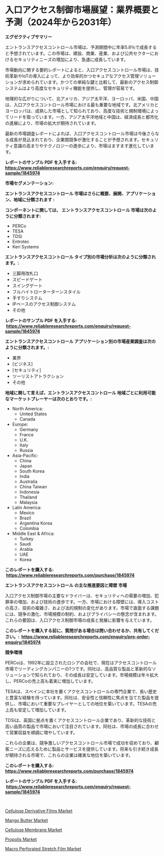 <p><h1>入口アクセス制御市場展望：業界概要と予測（2024年から2031年）</h1></p><p><strong>エグゼクティブサマリー</strong></p>
<p><p>エントランスアクセスコントロール市場は、予測期間中に年率5.8％で成長すると予想されています。この市場は、建設、商業、産業、および公共セクターにおけるセキュリティニーズの増加により、急速に成長しています。</p><p>市場動向に関する要約レポートによると、入口アクセスコントロール市場は、技術革新やIoTの導入によって、より効率的かつセキュアなアクセス管理ソリューションが求められています。かつての単純な鍵と比較して、最新のアクセス制御システムはより高度なセキュリティ機能を提供し、管理が容易です。</p><p>地理的な広がりについて、北アメリカ、アジア太平洋、ヨーロッパ、米国、中国は、入口アクセスコントロール市場における最も重要な地域です。北アメリカとヨーロッパは、成熟した市場として知られており、高度な技術と規制環境によってリードを取っています。一方、アジア太平洋地域と中国は、経済成長と都市化の進展により、市場の拡大が期待されています。</p><p>最新の市場調査レポートによれば、入口アクセスコントロール市場は今後さらなる成長が見込まれており、企業間競争が激化することが予想されます。セキュリティ意識の高まりやテクノロジーの進歩により、市場はますます進化しています。</p></p>
<p><strong>レポートのサンプル PDF を入手する: <a href="https://www.reliableresearchreports.com/enquiry/request-sample/1845974">https://www.reliableresearchreports.com/enquiry/request-sample/1845974</a></strong></p>
<p><strong>市場セグメンテーション:</strong></p>
<p><strong> エントランスアクセスコントロール 市場はさらに概要、展開、アプリケーション、地域に分類されます :</strong></p>
<p><strong>コンポーネントに関しては、 エントランスアクセスコントロール 市場は次のように分類されます: &nbsp;</strong></p>
<p><ul><li>PERCo</li><li>TESA</li><li>TDSi</li><li>Entrotec</li><li>Keri Systems</li></ul></p>
<p><strong> エントランスアクセスコントロール タイプ別の市場分析は次のように分類されます。:</strong></p>
<p><ul><li>三脚用改札口</li><li>スピードゲート</li><li>スイングゲート</li><li>フルハイトローターターンスタイル</li><li>手すりシステム</li><li>IPベースのアクセス制御システム</li><li>その他</li></ul></p>
<p><strong>レポートのサンプル PDF を入手する: &nbsp;<a href="https://www.reliableresearchreports.com/enquiry/request-sample/1845974">https://www.reliableresearchreports.com/enquiry/request-sample/1845974</a></strong></p>
<p><strong> エントランスアクセスコントロール アプリケーション別の市場産業調査は次のように分類されます。:</strong></p>
<p><ul><li>業界</li><li>[ビジネス]</li><li>[セキュリティ]</li><li>ツーリストアトラクション</li><li>その他</li></ul></p>
<p><strong>地域に関して言えば、エントランスアクセスコントロール 地域ごとに利用可能なマーケットプレーヤーは次のとおりです。:</strong></p>
<p><ul>
    <li>
        North America:
        <ul>
            <li>United States</li>
            <li>Canada</li>
        </ul>
    </li>
    <li>
        Europe:
        <ul>
            <li>Germany</li>
            <li>France</li>
            <li>U.K.</li>
            <li>Italy</li>
            <li>Russia</li>
        </ul>
    </li>
    <li>
        Asia-Pacific:
        <ul>
            <li>China</li>
            <li>Japan</li>
            <li>South Korea</li>
            <li>India</li>
            <li>Australia</li>
            <li>China Taiwan</li>
            <li>Indonesia</li>
            <li>Thailand</li>
            <li>Malaysia</li>
        </ul>
    </li>
    <li>
        Latin America:
        <ul>
            <li>Mexico</li>
            <li>Brazil</li>
            <li>Argentina Korea</li>
            <li>Colombia</li>
        </ul>
    </li>
    <li>
        Middle East & Africa:
        <ul>
            <li>Turkey</li>
            <li>Saudi</li>
            <li>Arabia</li>
            <li>UAE</li>
            <li>Korea</li>
        </ul>
    </li>
    </ul></p>
<p><strong>このレポートを購入する: &nbsp;<a href="https://www.reliableresearchreports.com/purchase/1845974">https://www.reliableresearchreports.com/purchase/1845974</a></strong></p>
<p><strong>エントランスアクセスコントロール の主な推進要因と障壁 市場</strong></p>
<p><p>入口アクセス制御市場の主要なドライバーは、セキュリティへの需要の増加、犯罪率の増加、および技術の進歩です。一方、市場における障壁には、導入コストの高さ、技術の複雑さ、および法的規制の変化があります。市場で直面する課題には、競争の激化、市場規模の制約、およびプライバシーの懸念が含まれます。これらの要因は、入口アクセス制御市場の成長と発展に影響を与えています。</p></p>
<p><strong>このレポートを購入する前に、質問がある場合は問い合わせるか、共有してください。:&nbsp; <a href="https://www.reliableresearchreports.com/enquiry/pre-order-enquiry/1845974">https://www.reliableresearchreports.com/enquiry/pre-order-enquiry/1845974</a></strong></p>
<p><strong>競争環境</strong></p>
<p><p>PERCoは、1992年に設立されたロシアの会社で、現在はアクセスコントロール市場でリーディングカンパニーの1つです。同社は、高品質な製品と革新的なソリューションで知られており、その成長は安定しています。市場規模は年々拡大し、PERCoの売上高も着実に増加しています。</p><p>TESAは、スペインに本社を置くアクセスコントロールの専門企業で、長い歴史と豊富な経験を持っています。同社は、安全性と信頼性に焦点を当てた製品を提供し、市場において重要なプレイヤーとしての地位を築いています。TESAの売上高も安定して増加しています。</p><p>TDSiは、英国に拠点を置くアクセスコントロール企業であり、革新的な技術と高い品質の製品で市場において注目されています。同社は、市場の成長に合わせて営業収益を順調に増やしています。</p><p>これらの企業は、競争激しいアクセスコントロール市場で成功を収めており、顧客ニーズに応えるために製品とサービスを提供しています。将来も引き続き成長が期待される市場で、これらの企業は確実な地位を築いています。</p></p>
<p><strong>このレポートを購入する: &nbsp; <a href="https://www.reliableresearchreports.com/purchase/1845974">https://www.reliableresearchreports.com/purchase/1845974</a></strong></p>
<p><strong>レポートのサンプル PDF を入手する: &nbsp;<a href="https://www.reliableresearchreports.com/enquiry/request-sample/1845974">https://www.reliableresearchreports.com/enquiry/request-sample/1845974</a></strong><strong></strong></p>
<p>&nbsp;</p>
<p><p><a href="https://unruly-ladybug-44b.notion.site/Cellulose-Derivative-Films-Market-Size-Share-Trends-Analysis-Report-By-Material-By-Type-By-End--20490c7f565546aba68480d7ca53cc97">Cellulose Derivative Films Market</a></p><p><a href="https://view.publitas.com/reportprime-1/mango-butter-market-research-report-reveals-the-latest-trends-and-opportunities-of-this-market-for-period-from-2024-2031/">Mango Butter Market</a></p><p><a href="https://shimmer-gardenia-37a.notion.site/Cellulose-Membrane-Market-Size-Share-Trends-Analysis-Report-By-Material-By-Type-By-End-user-By-28d39729e5174e03a6f8e32dbf63842d">Cellulose Membrane Market</a></p><p><a href="https://view.publitas.com/reportprime-1/propolis-market-size-focuses-on-market-dynamics-in-depth-analysis-and-future-projections-of-its-market-forecasted-for-period-from-2024-to-2031/">Propolis Market</a></p><p><a href="https://github.com/luckyshygirl/Market-Research-Report-List-3/blob/main/macro-perforated-stretch-film-market.md">Macro Perforated Stretch Film Market</a></p></p>